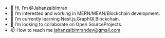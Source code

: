 - 👋 Hi, I’m @JahanzaibImran
- 👀 I’m interested and working in MERN/MEAN/Blockchain development.
- 🌱 I’m currently learning Nest.js,GraphQl,Blockchain.
- 💞️ I’m looking to collaborate on Open SourceProjects.
- 📫 How to reach me jahanzaibimrandev@gmail.com

<!---
JahanzaibImran/JahanzaibImran is a ✨ special ✨ repository because its `README.md` (this file) appears on your GitHub profile.
You can click the Preview link to take a look at your changes.
--->
